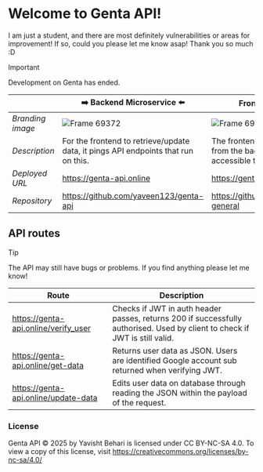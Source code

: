 # Welcome to Genta API!
I am just a student, and there are most definitely vulnerabilities or areas for improvement! If so, could you please let me know asap! Thank you so much :D

> [!IMPORTANT]  
> Development on Genta has ended. 


|  | ➡️ Backend Microservice ⬅️ | Frontend Microservice | 
| - | ---------------------| -----------------------|
| _Branding image_ |  ![Frame 69372](https://github.com/user-attachments/assets/2cacf5a7-d310-49d0-bf8c-f2492b1077b7)  |  ![Frame 69371](https://github.com/user-attachments/assets/5887b990-1b86-4ec8-b353-1f2c67fac721) |
| _Description_ | For the frontend to retrieve/update data, it pings API endpoints that run on this. | The frontend presents the content from the backend in a way that's accessible to the user. | 
| _Deployed URL_ | https://genta-api.online | https://genta.live | 
| _Repository_ | https://github.com/yaveen123/genta-api |  https://github.com/yaveen123/genta-general |  


## API routes
> [!TIP]
> The API may still have bugs or problems.
> If you find anything please let me know!

| Route | Description |
| - | - |
| https://genta-api.online/verify_user | Checks if JWT in auth header passes, returns 200 if successfully authorised. Used by client to check if JWT is still valid. | 
| https://genta-api.online/get-data | Returns user data as JSON. Users are identified Google account sub returned when verifying JWT. | 
| https://genta-api.online/update-data | Edits user data on database through reading the JSON within the payload of the request. |


### License
Genta API  © 2025 by Yavisht Behari is licensed under CC BY-NC-SA 4.0. To view a copy of this license, visit https://creativecommons.org/licenses/by-nc-sa/4.0/
